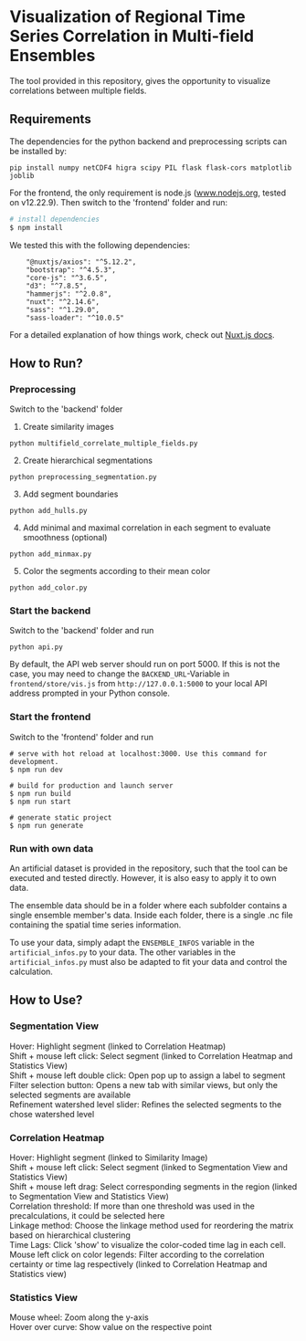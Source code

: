 # Visualization of Regional Time Series Correlation in Multi-field Ensembles
The tool provided in this repository, gives the opportunity to visualize correlations between multiple fields.

## Requirements
The dependencies for the python backend and preprocessing scripts can be installed by:
```
pip install numpy netCDF4 higra scipy PIL flask flask-cors matplotlib joblib
```

For the frontend, the only requirement is node.js (www.nodejs.org, tested on v12.22.9). Then switch to the 'frontend' folder and run:

```bash
# install dependencies
$ npm install
```

We tested this with the following dependencies:
```
    "@nuxtjs/axios": "^5.12.2",
    "bootstrap": "^4.5.3",
    "core-js": "^3.6.5",
    "d3": "^7.8.5",
    "hammerjs": "^2.0.8",
    "nuxt": "^2.14.6",
    "sass": "^1.29.0",
    "sass-loader": "^10.0.5"
```

For a detailed explanation of how things work, check out [Nuxt.js docs](https://nuxtjs.org).

## How to Run?
### Preprocessing
Switch to the 'backend' folder
1. Create similarity images
```
python multifield_correlate_multiple_fields.py
```
2. Create hierarchical segmentations
```
python preprocessing_segmentation.py
```
3. Add segment boundaries
```
python add_hulls.py
```
4. Add minimal and maximal correlation in each segment to evaluate smoothness (optional)
```
python add_minmax.py
```
5. Color the segments according to their mean color
```
python add_color.py
```
### Start the backend
Switch to the 'backend' folder and run
```
python api.py
```
By default, the API web server should run on port 5000. If this is not the case, you may need to change the `BACKEND_URL`-Variable in `frontend/store/vis.js` from `http://127.0.0.1:5000` to your local API address prompted in your Python console. 

### Start the frontend
Switch to the 'frontend' folder and run
```
# serve with hot reload at localhost:3000. Use this command for development.
$ npm run dev

# build for production and launch server
$ npm run build
$ npm run start

# generate static project
$ npm run generate
```

### Run with own data
An artificial dataset is provided in the repository, such that the tool can be executed and tested directly. However, it is also easy to apply it to own data.

The ensemble data should be in a folder where each subfolder contains a single ensemble member's data. Inside each folder, there is a single .nc file containing the spatial time series information.

To use your data, simply adapt the `ENSEMBLE_INFOS` variable in the `artificial_infos.py` to your data.
The other variables in the `artificial_infos.py` must also be adapted to fit your data and control the calculation.

## How to Use?
### Segmentation View
Hover: Highlight segment (linked to Correlation Heatmap) \
Shift + mouse left click: Select segment (linked to Correlation Heatmap and Statistics View) \
Shift + mouse left double click: Open pop up to assign a label to segment \
Filter selection button: Opens a new tab with similar views, but only the selected segments are available \
Refinement watershed level slider: Refines the selected segments to the chose watershed level

### Correlation Heatmap
Hover: Highlight segment (linked to Similarity Image) \
Shift + mouse left click: Select segment (linked to Segmentation View and Statistics View) \
Shift + mouse left drag: Select corresponding segments in the region (linked to Segmentation View and Statistics View) \
Correlation threshold: If more than one threshold was used in the precalculations, it could be selected here \
Linkage method: Choose the linkage method used for reordering the matrix based on hierarchical clustering \
Time Lags: Click 'show' to visualize the color-coded time lag in each cell. \
Mouse left click on color legends: Filter according to the correlation certainty or time lag respectively (linked to Correlation Heatmap and Statistics view)

### Statistics View
Mouse wheel: Zoom along the y-axis \
Hover over curve: Show value on the respective point
